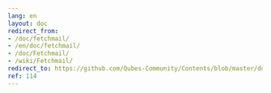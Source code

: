 ```yaml
---
lang: en
layout: doc
redirect_from:
- /doc/fetchmail/
- /en/doc/fetchmail/
- /doc/Fetchmail/
- /wiki/Fetchmail/
redirect_to: https://github.com/Qubes-Community/Contents/blob/master/docs/configuration/fetchmail.md
ref: 114
---
```

